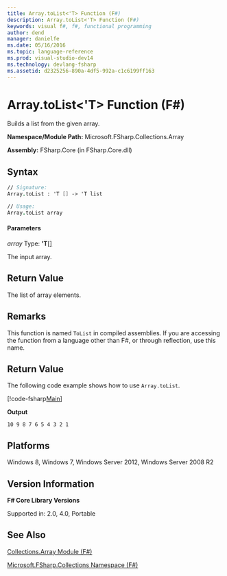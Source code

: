 ```yaml
---
title: Array.toList<'T> Function (F#)
description: Array.toList<'T> Function (F#)
keywords: visual f#, f#, functional programming
author: dend
manager: danielfe
ms.date: 05/16/2016
ms.topic: language-reference
ms.prod: visual-studio-dev14
ms.technology: devlang-fsharp
ms.assetid: d2325256-890a-4df5-992a-c1c6199ff163 
---
```


# Array.toList<'T> Function (F#)

Builds a list from the given array.

**Namespace/Module Path:** Microsoft.FSharp.Collections.Array

**Assembly:** FSharp.Core (in FSharp.Core.dll)


## Syntax

```fsharp
// Signature:
Array.toList : 'T [] -> 'T list

// Usage:
Array.toList array
```

#### Parameters
*array*
Type: **'T**[[]](https://msdn.microsoft.com/library/def20292-9aae-4596-9275-b94e594f8493)


The input array.

## Return Value

The list of array elements.

## Remarks
This function is named `ToList` in compiled assemblies. If you are accessing the function from a language other than F#, or through reflection, use this name.

## Return Value

The following code example shows how to use `Array.toList`.

[!code-fsharp[Main](../../../samples/snippets/fsarrays/snippet68.fs)]

**Output**

```
10 9 8 7 6 5 4 3 2 1
```

## Platforms
Windows 8, Windows 7, Windows Server 2012, Windows Server 2008 R2


## Version Information
**F# Core Library Versions**

Supported in: 2.0, 4.0, Portable


## See Also
[Collections.Array Module &#40;F&#35;&#41;](Collections.Array-Module-%5BFSharp%5D.md)

[Microsoft.FSharp.Collections Namespace &#40;F&#35;&#41;](Microsoft.FSharp.Collections-Namespace-%5BFSharp%5D.md)